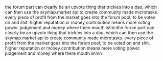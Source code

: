 the forum part can clearly be an upvote thing that trickles into a dao, which can then use the skymap.market api to create community made microtasks. every piece of profit from the market goes into the forum pool, to be voted on and shit. higher reputation or money contribution means more voting power. judgement and money where there mouth is\n\nthe forum part can clearly be an upvote thing that trickles into a dao, which can then use the skymap.market api to create community made microtasks. every piece of profit from the market goes into the forum pool, to be voted on and shit. higher reputation or money contribution means more voting power. judgement and money where there mouth is\n\n